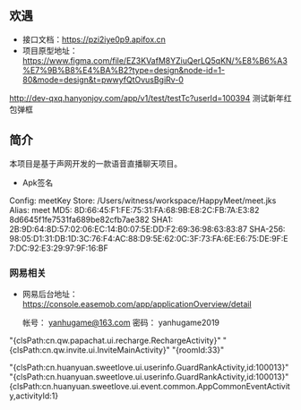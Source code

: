 ## 欢遇

* 接口文档：https://pzi2iye0p9.apifox.cn
* 项目原型地址：https://www.figma.com/file/EZ3KVafM8YZiuQerLQ5qKN/%E8%B6%A3%E7%9B%B8%E4%BA%B2?type=design&node-id=1-80&mode=design&t=pwwyfQtOvusBgiRv-0


http://dev-qxq.hanyonjoy.com/app/v1/test/testTc?userId=100394 测试新年红包弹框

## 简介

本项目是基于声网开发的一款语音直播聊天项目。

* Apk签名

Config: meetKey
Store: /Users/witness/workspace/HappyMeet/meet.jks
Alias: meet
MD5: 8D:66:45:F1:FE:75:31:FA:68:9B:E8:2C:FB:7A:E3:82 8d6645f1fe7531fa689be82cfb7ae382
SHA1: 2B:9D:64:8D:57:02:06:EC:14:B0:07:5E:DD:F2:69:36:98:63:83:87
SHA-256: 98:05:D1:31:DB:1D:3C:76:F4:AC:88:D9:5E:62:0C:3F:73:FA:6E:E6:75:DE:9F:E7:DC:92:E3:29:97:9F:16:BF


### 网易相关

* 网易后台地址：https://console.easemob.com/app/applicationOverview/detail

     帐号： yanhugame@163.com
     密码： yanhugame2019



"{clsPath:cn.qw.papachat.ui.recharge.RechargeActivity}"
"{clsPath:cn.qw.invite.ui.InviteMainActivity}"
"{roomId:33}"

"{clsPath:cn.huanyuan.sweetlove.ui.userinfo.GuardRankActivity,id:100013}"
"{clsPath:cn.huanyuan.sweetlove.ui.userinfo.GuardRankActivity,id:100013}"
{clsPath:cn.huanyuan.sweetlove.ui.event.common.AppCommonEventActivity,activityId:1}



